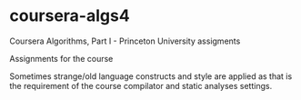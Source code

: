 # coursera-algs4
Coursera Algorithms, Part I - Princeton University assigments

Assignments for the course

Sometimes strange/old language constructs and style are applied as that is the requirement of the course compilator and static analyses settings.
